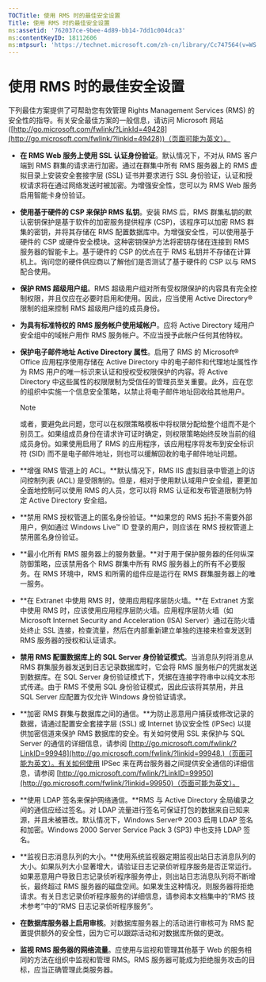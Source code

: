 ```yaml
---
TOCTitle: 使用 RMS 时的最佳安全设置
Title: 使用 RMS 时的最佳安全设置
ms:assetid: '762037ce-9bee-4d89-bb14-7dd1c004dca3'
ms:contentKeyID: 18112606
ms:mtpsurl: 'https://technet.microsoft.com/zh-cn/library/Cc747564(v=WS.10)'
---
```


使用 RMS 时的最佳安全设置
=========================

下列最佳方案提供了可帮助您有效管理 Rights Management Services (RMS) 的安全性的指导。有关安全最佳方案的一般信息，请访问 Microsoft 网站 ([http://go.microsoft.com/fwlink/?LinkId=49428](http://go.microsoft.com/fwlink/?linkid=49428))（页面可能为英文）。

-   **在 RMS Web 服务上使用 SSL 认证身份验证**。默认情况下，不对从 RMS 客户端到 RMS 群集的请求进行加密。通过在群集中所有 RMS 服务器上的 RMS 虚拟目录上安装安全套接字层 (SSL) 证书并要求进行 SSL 身份验证，认证和授权请求将在通过网络发送时被加密。为增强安全性，您可以为 RMS Web 服务启用智能卡身份验证。
-   **使用基于硬件的 CSP 来保护 RMS 私钥**。安装 RMS 后，RMS 群集私钥的默认密钥保护是基于软件的加密服务提供程序 (CSP)，该程序可以加密 RMS 群集的密钥，并将其存储在 RMS 配置数据库中。为增强安全性，可以使用基于硬件的 CSP 或硬件安全模块。这种密钥保护方法将密钥存储在连接到 RMS 服务器的智能卡上。基于硬件的 CSP 的优点在于 RMS 私钥并不存储在计算机上。询问您的硬件供应商以了解他们是否测试了基于硬件的 CSP 以与 RMS 配合使用。
-   **保护 RMS 超级用户组**。RMS 超级用户组对所有受权限保护的内容具有完全控制权限，并且仅应在必要时启用和使用。因此，应当使用 Active Directory® 限制的组来控制 RMS 超级用户组的成员身份。
-   **为具有标准特权的 RMS 服务帐户使用域帐户**。应将 Active Directory 域用户安全组中的域帐户用作 RMS 服务帐户。不应当授予此帐户任何其他特权。
-   **保护电子邮件地址 Active Directory 属性**。启用了 RMS 的 Microsoft® Office 应用程序使用存储在 Active Directory 中的电子邮件和代理地址属性作为 RMS 用户的唯一标识来认证和授权受权限保护的内容。将 Active Directory 中这些属性的权限限制为受信任的管理员至关重要。此外，应在您的组织中实施一个信息安全策略，以禁止将电子邮件地址回收给其他用户。
    > [!NOTE]
    > 或者，要避免此问题，您可以在权限策略模板中将权限分配给整个组而不是个别员工。如果组成员身份在请求许可证时确定，则权限策略始终反映当前的组成员身份。如果使用启用了 RMS 的应用程序，该应用程序将发布到安全标识符 (SID) 而不是电子邮件地址，则也可以缓解回收的电子邮件地址问题。 

-   **增强 RMS 管道上的 ACL。**默认情况下，RMS IIS 虚拟目录中管道上的访问控制列表 (ACL) 是受限制的。但是，相对于使用默认域用户安全组，要更加全面地控制可以使用 RMS 的人员，您可以将 RMS 认证和发布管道限制为特定 Active Directory 安全组。
-   **禁用 RMS 授权管道上的匿名身份验证。**如果您的 RMS 拓扑不需要外部用户，例如通过 Windows Live™ ID 登录的用户，则应该在 RMS 授权管道上禁用匿名身份验证。
-   **最小化所有 RMS 服务器上的服务数量。**对于用于保护服务器的任何纵深防御策略，应该禁用各个 RMS 群集中所有 RMS 服务器上的所有不必要服务。在 RMS 环境中，RMS 和所需的组件应是运行在 RMS 群集服务器上的唯一服务。
-   **在 Extranet 中使用 RMS 时，使用应用程序层防火墙。**在 Extranet 方案中使用 RMS 时，应该使用应用程序层防火墙。应用程序层防火墙（如 Microsoft Internet Security and Acceleration (ISA) Server）通过在防火墙处终止 SSL 连接，检查流量，然后在内部重新建立单独的连接来检查发送到 RMS 服务器的授权和认证请求。
-   **禁用 RMS 配置数据库上的 SQL Server 身份验证模式**。当消息队列将消息从 RMS 群集服务器发送到日志记录数据库时，它会将 RMS 服务帐户的凭据发送到数据库。在 SQL Server 身份验证模式下，凭据在连接字符串中以纯文本形式传递。由于 RMS 不使用 SQL 身份验证模式，因此应该将其禁用，并且 SQL Server 应配置为仅允许 Windows 身份验证请求。
-   **加密 RMS 群集与数据库之间的通信。**为防止恶意用户捕获或修改记录的数据，请通过配置安全套接字层 (SSL) 或 Internet 协议安全性 (IPSec) 以提供加密信道来保护 RMS 数据库的安全。有关如何使用 SSL 来保护与 SQL Server 的通信的详细信息，请参阅 [http://go.microsoft.com/fwlink/?LinkID=99948](http://go.microsoft.com/fwlink/?linkid=99948.)（页面可能为英文）。有关如何使用 IPSec 来在两台服务器之间提供安全通信的详细信息，请参阅 [http://go.microsoft.com/fwlink/?LinkID=99950](http://go.microsoft.com/fwlink/?linkid=99950)（页面可能为英文）。
-   **使用 LDAP 签名来保护网络通信。**RMS 与 Active Directory 全局编录之间的通信应经过签名。对 LDAP 流量进行签名可保证打包的数据来自已知来源，并且未被篡改。默认情况下，Windows Server® 2003 启用 LDAP 签名和加密。Windows 2000 Server Service Pack 3 (SP3) 中也支持 LDAP 签名。
-   **监视日志消息队列的大小。**使用系统监视器定期监视出站日志消息队列的大小。如果队列大小显著增大，请验证日志记录侦听程序服务是否正常运行。如果恶意用户导致日志记录侦听程序服务停止，则出站日志消息队列将不断增长，最终超过 RMS 服务器的磁盘空间。如果发生这种情况，则服务器将拒绝请求。有关日志记录侦听程序服务的详细信息，请参阅本文档集中的“RMS 技术参考”中的“RMS 日志记录侦听程序服务”。
-   **在数据库服务器上启用审核**。对数据库服务器上的活动进行审核可为 RMS 配置提供额外的安全性，因为它可以跟踪活动和对数据库所做的更改。
-   **监视 RMS 服务器的网络流量**。应使用与监视和管理其他基于 Web 的服务相同的方法在组织中监视和管理 RMS。RMS 服务器可能成为拒绝服务攻击的目标，应当正确管理此类服务器。
